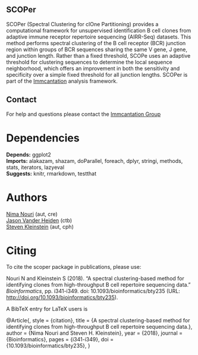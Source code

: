 SCOPer
-------------------------------------------------------------------------------

SCOPer (Spectral Clustering for clOne Partitioning) provides a computational framework 
for unsupervised identification B cell clones from adaptive immune receptor repertoire 
sequencing (AIRR-Seq) datasets. This method performs spectral clustering of the B cell 
receptor (BCR) junction region within groups of BCR sequences sharing the same V gene, 
J gene, and junction length. Rather than a fixed threshold, SCOPe uses an adaptive 
threshold for clustering sequences to determine the local sequence neighborhood, 
which offers an improvement in both the sensitivity and specificity over a simple fixed 
threshold for all junction lengths. SCOPer is part of the 
[Immcantation](http://immcantation.readthedocs.io) analysis framework.

Contact
-------------------------------------------------------------------------------

For help and questions please contact the [Immcantation Group](mailto:immcantation@googlegroups.com)


# Dependencies

**Depends:** ggplot2  
**Imports:** alakazam, shazam, doParallel, foreach, dplyr, stringi, methods, stats, iterators, lazyeval  
**Suggests:** knitr, rmarkdown, testthat


# Authors

[Nima Nouri](mailto:nima.nouri@yale.edu) (aut, cre)  
[Jason Vander Heiden](mailto:jason.vanderheiden@yale.edu) (ctb)  
[Steven Kleinstein](mailto:steven.kleinstein@yale.edu) (aut, cph)


# Citing


To cite the scoper package in publications, please use:

Nouri N and Kleinstein S (2018). “A spectral clustering-based method for identifying clones from high-throughput B cell repertoire sequencing data.”
_Bioinformatics_, pp. i341-i349. doi: 10.1093/bioinformatics/bty235 (URL: http://doi.org/10.1093/bioinformatics/bty235).

A BibTeX entry for LaTeX users is

  @Article{,
    style = {citation},
    title = {A spectral clustering-based method for identifying clones 
                    from high-throughput B cell repertoire sequencing data.},
    author = {Nima Nouri and Steven H. Kleinstein},
    year = {2018},
    journal = {Bioinformatics},
    pages = {i341-i349},
    doi = {10.1093/bioinformatics/bty235},
  }

